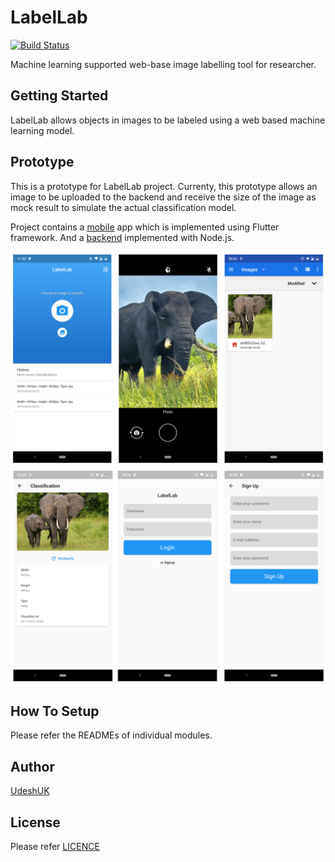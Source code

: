 # LabelLab

[![Build Status](https://travis-ci.org/UdeshUK/LabelLab.svg?branch=master)](https://travis-ci.org/UdeshUK/LabelLab)

Machine learning supported web-base image labelling tool for researcher. 

## Getting Started

LabelLab allows objects in images to be labeled using a web based machine learning model.

## Prototype

This is a prototype for LabelLab project. Currenty, this prototype allows an 
image to be uploaded to the backend and receive the size of the image as mock result
to simulate the actual classification model.

Project contains a [mobile](https://github.com/UdeshUK/LabelLab/tree/master/mobile) app which is implemented using Flutter 
framework. And a [backend](https://github.com/UdeshUK/LabelLab/tree/master/backend) implemented with Node.js.

![](static/first.png)
![](static/second.png)

## How To Setup

Please refer the READMEs of individual modules.

## Author

[UdeshUK](http://udeshuk.me)

## License

Please refer [LICENCE](https://github.com/UdeshUK/LabelLab/tree/master/LICENSE)